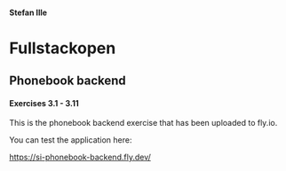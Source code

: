 #### Stefan Ille
# Fullstackopen
## Phonebook backend
#### Exercises 3.1 - 3.11

This is the phonebook backend exercise that has been uploaded to fly.io.

You can test the application here:

https://si-phonebook-backend.fly.dev/


